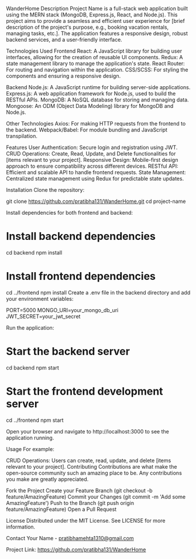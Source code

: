 WanderHome
Description
Project Name is a full-stack web application built using the MERN stack (MongoDB, Express.js, React, and Node.js). This project aims to provide a seamless and efficient user experience for [brief description of the project's purpose, e.g., booking vacation rentals, managing tasks, etc.]. The application features a responsive design, robust backend services, and a user-friendly interface.

Technologies Used
Frontend
React: A JavaScript library for building user interfaces, allowing for the creation of reusable UI components.
Redux: A state management library to manage the application's state.
React Router: For routing and navigation within the application.
CSS/SCSS: For styling the components and ensuring a responsive design.


Backend
Node.js: A JavaScript runtime for building server-side applications.
Express.js: A web application framework for Node.js, used to build the RESTful APIs.
MongoDB: A NoSQL database for storing and managing data.
Mongoose: An ODM (Object Data Modeling) library for MongoDB and Node.js.


Other Technologies
Axios: For making HTTP requests from the frontend to the backend.
Webpack/Babel: For module bundling and JavaScript transpilation.


Features
User Authentication: Secure login and registration using JWT.
CRUD Operations: Create, Read, Update, and Delete functionalities for [items relevant to your project].
Responsive Design: Mobile-first design approach to ensure compatibility across different devices.
RESTful API: Efficient and scalable API to handle frontend requests.
State Management: Centralized state management using Redux for predictable state updates.


Installation
Clone the repository:

git clone https://github.com/pratibha131/WanderHome.git
cd project-name


Install dependencies for both frontend and backend:


# Install backend dependencies
cd backend
npm install

# Install frontend dependencies
cd ../frontend
npm install
Create a .env file in the backend directory and add your environment variables:

PORT=5000
MONGO_URI=your_mongo_db_uri
JWT_SECRET=your_jwt_secret


Run the application:
# Start the backend server
cd backend
npm start

# Start the frontend development server

cd ../frontend
npm start

Open your browser and navigate to http://localhost:3000 to see the application running.


Usage
For example:

CRUD Operations: Users can create, read, update, and delete [items relevant to your project].
Contributing
Contributions are what make the open-source community such an amazing place to be. Any contributions you make are greatly appreciated.

Fork the Project
Create your Feature Branch (git checkout -b feature/AmazingFeature)
Commit your Changes (git commit -m 'Add some AmazingFeature')
Push to the Branch (git push origin feature/AmazingFeature)
Open a Pull Request

License
Distributed under the MIT License. See LICENSE for more information.

Contact
Your Name - pratibhamehta1310@gmail.com

Project Link: https://github.com/pratibha131/WanderHome





